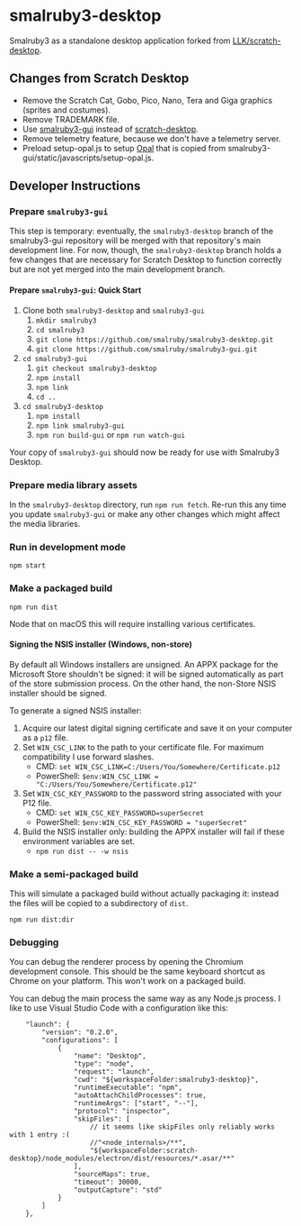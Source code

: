 # smalruby3-desktop

Smalruby3 as a standalone desktop application forked from [LLK/scratch-desktop](https://github.com/LLK/scratch-desktop).

## Changes from Scratch Desktop

 - Remove the Scratch Cat, Gobo, Pico, Nano, Tera and Giga graphics (sprites and costumes).
 - Remove TRADEMARK file.
 - Use [smalruby3-gui](https://github.com/smalruby/smalruby3-gui) instead of [scratch-desktop](https://github.com/LLK/scratch-gui).
 - Remove telemetry feature, because we don't have a telemetry server.
 - Preload setup-opal.js to setup [Opal](https://github.com/opal/opal) that is copied from smalruby3-gui/static/javascripts/setup-opal.js.

## Developer Instructions

### Prepare `smalruby3-gui`

This step is temporary: eventually, the `smalruby3-desktop` branch of the smalruby3-gui repository will be merged with
that repository's main development line. For now, though, the `smalruby3-desktop` branch holds a few changes that are
necessary for Scratch Desktop to function correctly but are not yet merged into the main development branch.

#### Prepare `smalruby3-gui`: Quick Start

1. Clone both `smalruby3-desktop` and `smalruby3-gui`
   1. `mkdir smalruby3`
   2. `cd smalruby3`
   3. `git clone https://github.com/smalruby/smalruby3-desktop.git`
   3. `git clone https://github.com/smalruby/smalruby3-gui.git`
2. `cd smalruby3-gui`
   1. `git checkout smalruby3-desktop`
   2. `npm install`
   3. `npm link`
   4. `cd ..`
3. `cd smalruby3-desktop`
   1. `npm install`
   2. `npm link smalruby3-gui`
   3. `npm run build-gui` or `npm run watch-gui`

Your copy of `smalruby3-gui` should now be ready for use with Smalruby3 Desktop.

### Prepare media library assets

In the `smalruby3-desktop` directory, run `npm run fetch`. Re-run this any time you update `smalruby3-gui` or make any
other changes which might affect the media libraries.

### Run in development mode

`npm start`

### Make a packaged build

`npm run dist`

Node that on macOS this will require installing various certificates.

#### Signing the NSIS installer (Windows, non-store)

By default all Windows installers are unsigned. An APPX package for the Microsoft Store shouldn't be signed: it will
be signed automatically as part of the store submission process. On the other hand, the non-Store NSIS installer
should be signed.

To generate a signed NSIS installer:

1. Acquire our latest digital signing certificate and save it on your computer as a `p12` file.
2. Set `WIN_CSC_LINK` to the path to your certificate file. For maximum compatibility I use forward slashes.
   - CMD: `set WIN_CSC_LINK=C:/Users/You/Somewhere/Certificate.p12`
   - PowerShell: `$env:WIN_CSC_LINK = "C:/Users/You/Somewhere/Certificate.p12"`
3. Set `WIN_CSC_KEY_PASSWORD` to the password string associated with your P12 file.
   - CMD: `set WIN_CSC_KEY_PASSWORD=superSecret`
   - PowerShell: `$env:WIN_CSC_KEY_PASSWORD = "superSecret"`
4. Build the NSIS installer only: building the APPX installer will fail if these environment variables are set.
   - `npm run dist -- -w nsis`

### Make a semi-packaged build

This will simulate a packaged build without actually packaging it: instead the files will be copied to a subdirectory
of `dist`.

`npm run dist:dir`

### Debugging

You can debug the renderer process by opening the Chromium development console. This should be the same keyboard
shortcut as Chrome on your platform. This won't work on a packaged build.

You can debug the main process the same way as any Node.js process. I like to use Visual Studio Code with a
configuration like this:

```jsonc
    "launch": {
        "version": "0.2.0",
        "configurations": [
            {
                "name": "Desktop",
                "type": "node",
                "request": "launch",
                "cwd": "${workspaceFolder:smalruby3-desktop}",
                "runtimeExecutable": "npm",
                "autoAttachChildProcesses": true,
                "runtimeArgs": ["start", "--"],
                "protocol": "inspector",
                "skipFiles": [
                    // it seems like skipFiles only reliably works with 1 entry :(
                    //"<node_internals>/**",
                    "${workspaceFolder:scratch-desktop}/node_modules/electron/dist/resources/*.asar/**"
                ],
                "sourceMaps": true,
                "timeout": 30000,
                "outputCapture": "std"
            }
        ]
    },
```


